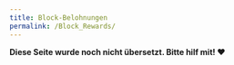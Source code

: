 ```yaml
---
title: Block-Belohnungen
permalink: /Block_Rewards/
---
```


**Diese Seite wurde noch nicht übersetzt. Bitte hilf mit! ❤**
